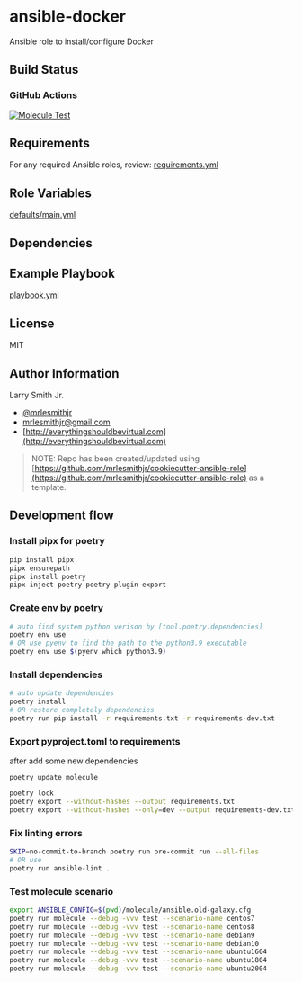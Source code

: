 # ansible-docker

Ansible role to install/configure Docker

## Build Status

### GitHub Actions

[![Molecule Test](../../actions/workflows/test-molecule.yml/badge.svg)](../../actions/workflows/test-molecule.yml)

## Requirements

For any required Ansible roles, review:
[requirements.yml](requirements.yml)

## Role Variables

[defaults/main.yml](defaults/main.yml)

## Dependencies

## Example Playbook

[playbook.yml](playbook.yml)

## License

MIT

## Author Information

Larry Smith Jr.

- [@mrlesmithjr](https://twitter.com/mrlesmithjr)
- [mrlesmithjr@gmail.com](mailto:mrlesmithjr@gmail.com)
- [http://everythingshouldbevirtual.com](http://everythingshouldbevirtual.com)

> NOTE: Repo has been created/updated using [https://github.com/mrlesmithjr/cookiecutter-ansible-role](https://github.com/mrlesmithjr/cookiecutter-ansible-role) as a template.


## Development flow

### Install pipx for poetry

```bash
pip install pipx
pipx ensurepath
pipx install poetry
pipx inject poetry poetry-plugin-export
```

### Create env by poetry

```bash
# auto find system python verison by [tool.poetry.dependencies]
poetry env use
# OR use pyenv to find the path to the python3.9 executable
poetry env use $(pyenv which python3.9)
```

### Install dependencies

```bash
# auto update dependencies
poetry install
# OR restore completely dependencies
poetry run pip install -r requirements.txt -r requirements-dev.txt
```

### Export pyproject.toml to requirements

after add some new dependencies

```
poetry update molecule
```


```bash
poetry lock
poetry export --without-hashes --output requirements.txt
poetry export --without-hashes --only=dev --output requirements-dev.txt
```

### Fix linting errors

```bash
SKIP=no-commit-to-branch poetry run pre-commit run --all-files
# OR use
poetry run ansible-lint .
```

### Test molecule scenario

```bash
export ANSIBLE_CONFIG=$(pwd)/molecule/ansible.old-galaxy.cfg
poetry run molecule --debug -vvv test --scenario-name centos7
poetry run molecule --debug -vvv test --scenario-name centos8
poetry run molecule --debug -vvv test --scenario-name debian9
poetry run molecule --debug -vvv test --scenario-name debian10
poetry run molecule --debug -vvv test --scenario-name ubuntu1604
poetry run molecule --debug -vvv test --scenario-name ubuntu1804
poetry run molecule --debug -vvv test --scenario-name ubuntu2004
```
